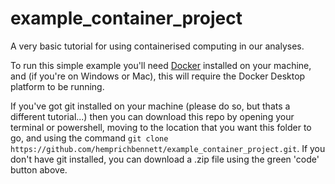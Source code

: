 # example_container_project

A very basic tutorial for using containerised computing in our analyses.

To run this simple example you'll need [Docker](https://docs.docker.com/get-docker/) installed on your machine, and (if you're on Windows or Mac), this will require the Docker Desktop platform to be running.

If you've got git installed on your machine (please do so, but thats a different tutorial...) then you can download this repo by opening your terminal or powershell, moving to the location that you want this folder to go, and using the command `git clone https://github.com/hemprichbennett/example_container_project.git`. If you don't have git installed, you can download a .zip file using the green 'code' button above.